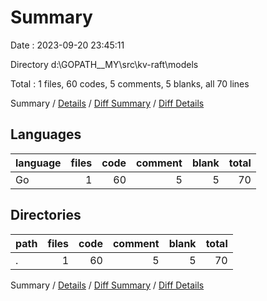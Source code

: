 # Summary

Date : 2023-09-20 23:45:11

Directory d:\\GOPATH__MY\\src\\kv-raft\\models

Total : 1 files,  60 codes, 5 comments, 5 blanks, all 70 lines

Summary / [Details](details.md) / [Diff Summary](diff.md) / [Diff Details](diff-details.md)

## Languages
| language | files | code | comment | blank | total |
| :--- | ---: | ---: | ---: | ---: | ---: |
| Go | 1 | 60 | 5 | 5 | 70 |

## Directories
| path | files | code | comment | blank | total |
| :--- | ---: | ---: | ---: | ---: | ---: |
| . | 1 | 60 | 5 | 5 | 70 |

Summary / [Details](details.md) / [Diff Summary](diff.md) / [Diff Details](diff-details.md)
